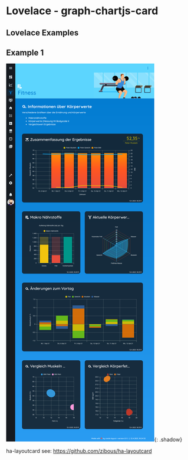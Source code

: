 # Lovelace - graph-chartjs-card

## Lovelace Examples

## Example 1
![sample1](img/layout_sample_fitness.png){: .shadow}


ha-layoutcard see: https://github.com/zibous/ha-layoutcard
